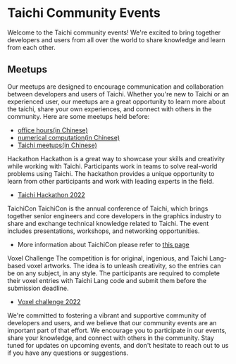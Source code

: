 # Taichi Community Events

Welcome to the Taichi community events! We're excited to bring together developers and users from all over the world to share knowledge and learn from each other.

## Meetups
Our meetups are designed to encourage communication and collaboration between developers and users of Taichi. Whether you're new to Taichi or an experienced user, our meetups are a great opportunity to learn more about the taichi, share your own experiences, and connect with others in the community. Here are some meetups held before:
- [office hours(in Chinese)](https://www.bilibili.com/video/BV1dG4y1z7z4/?spm_id_from=333.999.0.0)
- [numerical computation(in Chinese)](https://www.bilibili.com/video/BV1mg411y7i9/?spm_id_from=333.999.0.0)
- [Taichi meetups(in Chinese)](https://space.bilibili.com/1779922645/search/video?keyword=%E5%A4%AA%E6%9E%81%E5%A4%A7%E8%AE%B2%E5%A0%82)

Hackathon
Hackathon is a great way to showcase your skills and creativity while working with Taichi. Participants work in teams to solve real-world problems using Taichi. The hackathon provides a unique opportunity to learn from other participants and work with leading experts in the field.
- [Taichi Hackathon 2022]()


TaichiCon
TaichiCon is the annual conference of Taichi, which brings together senior engineers and core developers in the graphics industry to share and exchange technical knowledge related to Taichi. The event includes presentations, workshops, and networking opportunities.
- More information about TaichiCon please refer to [this page](https://github.com/taichi-dev/taichicon)

Voxel Challenge
The competition is for original, ingenious, and Taichi Lang-based voxel artworks. The idea is to unleash creativity, so the entries can be on any subject, in any style. The participants are required to complete their voxel entries with Taichi Lang code and submit them before the submission deadline. 
- [Voxel challenge 2022]()

We're committed to fostering a vibrant and supportive community of developers and users, and we believe that our community events are an important part of that effort. We encourage you to participate in our events, share your knowledge, and connect with others in the community. Stay tuned for updates on upcoming events, and don't hesitate to reach out to us if you have any questions or suggestions.
